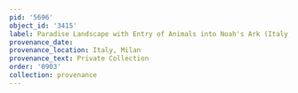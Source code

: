 ```yaml
---
pid: '5696'
object_id: '3415'
label: Paradise Landscape with Entry of Animals into Noah's Ark (Italy, Private Collection)
provenance_date:
provenance_location: Italy, Milan
provenance_text: Private Collection
order: '0903'
collection: provenance
---
```

